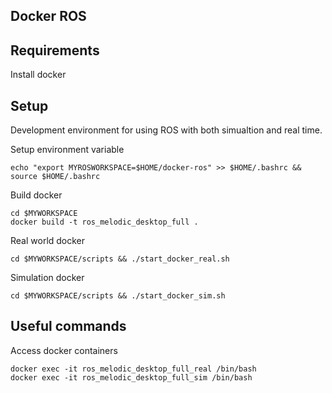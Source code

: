 ## Docker ROS

## Requirements
Install docker

## Setup 
Development environment for using ROS with both simualtion and real time.

Setup environment variable

```
echo "export MYROSWORKSPACE=$HOME/docker-ros" >> $HOME/.bashrc && source $HOME/.bashrc
```

Build docker

```
cd $MYWORKSPACE
docker build -t ros_melodic_desktop_full .
```

Real world docker

```
cd $MYWORKSPACE/scripts && ./start_docker_real.sh
```

Simulation docker 

```
cd $MYWORKSPACE/scripts && ./start_docker_sim.sh
```

## Useful commands

Access docker containers

```
docker exec -it ros_melodic_desktop_full_real /bin/bash
docker exec -it ros_melodic_desktop_full_sim /bin/bash
```


